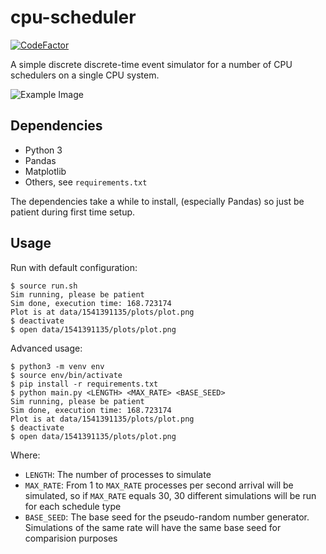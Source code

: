 # cpu-scheduler
[![CodeFactor](https://www.codefactor.io/repository/github/grantslape/cpu-scheduler/badge)](https://www.codefactor.io/repository/github/grantslape/cpu-scheduler)

A simple discrete discrete-time event simulator for a number of CPU schedulers on a single CPU system.

![Example Image](https://i.imgur.com/O5dnxf2.png)

## Dependencies
* Python 3
* Pandas
* Matplotlib
* Others, see `requirements.txt`

The dependencies take a while to install, (especially Pandas) so just be patient during first time setup.

## Usage

Run with default configuration:
```shell
$ source run.sh
Sim running, please be patient
Sim done, execution time: 168.723174
Plot is at data/1541391135/plots/plot.png
$ deactivate
$ open data/1541391135/plots/plot.png
```

Advanced usage:
```shell
$ python3 -m venv env
$ source env/bin/activate
$ pip install -r requirements.txt
$ python main.py <LENGTH> <MAX_RATE> <BASE_SEED>
Sim running, please be patient
Sim done, execution time: 168.723174
Plot is at data/1541391135/plots/plot.png
$ deactivate
$ open data/1541391135/plots/plot.png
```
Where:
* `LENGTH`: The number of processes to simulate
* `MAX_RATE`: From 1 to `MAX_RATE` processes per second arrival will be simulated, so if `MAX_RATE` equals 30, 30 different simulations will be run for each schedule type
* `BASE_SEED`: The base seed for the pseudo-random number generator.  Simulations of the same rate will have the same base seed for comparision purposes 